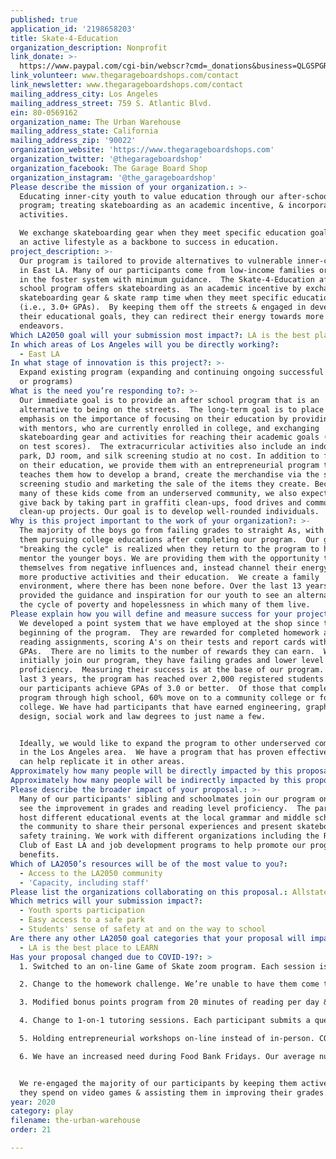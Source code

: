 ```yaml
---
published: true
application_id: '2198658203'
title: Skate-4-Education
organization_description: Nonprofit
link_donate: >-
  https://www.paypal.com/cgi-bin/webscr?cmd=_donations&business=QLGSPGRJ5UC26&currency_code=USD&source=url
link_volunteer: www.thegarageboardshops.com/contact
link_newsletter: www.thegarageboardshops.com/contact
mailing_address_city: Los Angeles
mailing_address_street: 759 S. Atlantic Blvd.
ein: 80-0569162
organization_name: The Urban Warehouse
mailing_address_state: California
mailing_address_zip: '90022'
organization_website: 'https://www.thegarageboardshops.com'
organization_twitter: '@thegarageboardshop'
organization_facebook: The Garage Board Shop
organization_instagram: '@the_garageboardshop'
Please describe the mission of your organization.: >-
  Educating inner-city youth to value education through our after-school
  program; treating skateboarding as an academic incentive, & incorporating art
  activities.

  We exchange skateboarding gear when they meet specific education goals; using
  an active lifestyle as a backbone to success in education.
project_description: >-
  Our program is tailored to provide alternatives to vulnerable inner-city youth
  in East LA. Many of our participants come from low-income families or children
  in the foster system with minimum guidance.  The Skate-4-Education after
  school program offers skateboarding as an academic incentive by exchanging
  skateboarding gear & skate ramp time when they meet specific education goals
  (i.e., 3.0+ GPAs).  By keeping them off the streets & engaged in developing
  their educational goals, they can redirect their energy towards more positive
  endeavors.
Which LA2050 goal will your submission most impact?: LA is the best place to PLAY
In which areas of Los Angeles will you be directly working?:
  - East LA
In what stage of innovation is this project?: >-
  Expand existing program (expanding and continuing ongoing successful projects
  or programs)
What is the need you’re responding to?: >-
  Our immediate goal is to provide an after school program that is an
  alternative to being on the streets.  The long-term goal is to place an
  emphasis on the importance of focusing on their education by providing them
  with mentors, who are currently enrolled in college, and exchanging
  skateboarding gear and activities for reaching their academic goals (i.e, A's
  on test scores).  The extracurricular activities also include an indoor skate
  park, DJ room, and silk screening studio at no cost. In addition to focusing
  on their education, we provide them with an entrepreneurial program that
  teaches them how to develop a brand, create the merchandise via the silk
  screening studio and marketing the sale of the items they create. Because so
  many of these kids come from an underserved community, we also expect them to
  give back by taking part in graffiti clean-ups, food drives and community
  clean-up projects. Our goal is to develop well-rounded individuals.
Why is this project important to the work of your organization?: >-
  The majority of the boys go from failing grades to straight As, with many of
  them pursuing college educations after completing our program.  Our goal of
  "breaking the cycle" is realized when they return to the program to help
  mentor the younger boys. We are providing them with the opportunity to remove
  themselves from negative influences and, instead channel their energy towards
  more productive activities and their education.  We create a family
  environment, where there has been none before. Over the last 13 years, we have
  provided the guidance and inspiration for our youth to see an alternative to
  the cycle of poverty and hopelessness in which many of them live.
Please explain how you will define and measure success for your project.: >-
  We developed a point system that we have employed at the shop since the
  beginning of the program.  They are rewarded for completed homework and
  reading assignments, scoring A's on their tests and report cards with 3.0+
  GPAs.  There are no limits to the number of rewards they can earn.  When they
  initially join our program, they have failing grades and lower level reading
  proficiency.  Measuring their success is at the base of our program.  Over the
  last 3 years, the program has reached over 2,000 registered students.  72% of
  our participants achieve GPAs of 3.0 or better.  Of those that complete the
  program through high school, 60% move on to a community college or four-year
  college. We have had participants that have earned engineering, graphic
  design, social work and law degrees to just name a few.


  Ideally, we would like to expand the program to other underserved communities
  in the Los Angeles area.  We have a program that has proven effective and we
  can help replicate it in other areas.
Approximately how many people will be directly impacted by this proposal?: '2000'
Approximately how many people will be indirectly impacted by this proposal?: '5000'
Please describe the broader impact of your proposal.: >-
  Many of our participants' sibling and schoolmates join our program once they
  see the improvement in grades and reading level proficiency.  The participants
  host different educational events at the local grammar and middle schools in
  the community to share their personal experiences and present skateboard
  safety training. We work with different organizations including the Rotary
  Club of East LA and job development programs to help promote our program
  benefits.
Which of LA2050’s resources will be of the most value to you?:
  - Access to the LA2050 community
  - 'Capacity, including staff'
Please list the organizations collaborating on this proposal.: Allstate
Which metrics will your submission impact?:
  - Youth sports participation
  - Easy access to a safe park
  - Students' sense of safety at and on the way to school
Are there any other LA2050 goal categories that your proposal will impact?:
  - LA is the best place to LEARN
Has your proposal changed due to COVID-19?: >
  1. Switched to an on-line Game of Skate zoom program. Each session is made up of a group of 10-15 participants including mentors. It is an on-line competition, where participants perform a skateboarding trick. Tricks are voted on & the participant with the highest score wins the challenge & earns free skateboarding gear.

  2. Change to the homework challenge. We’re unable to have them come to the shop for their daily homework/tutoring sessions so we are now holding these sessions on-line. Each participant is required to complete a minimum amount of homework before they can participate in the points program.

  3. Modified bonus points program from 20 minutes of reading per day & a 3 paragraph essay summarizing what they read to 1 book per week & 6 paragraph essay summarizing what they read.

  4. Change to 1-on-1 tutoring sessions. Each participant submits a question in advance to our tutors, who follows up with them to help them work through their question. We established a daily 3 hour window in which to provide 1-on-1 tutoring.

  5. Holding entrepreneurial workshops on-line instead of in-person. COVID-19 experience has provided a real life example of how an entrepreneur must be flexible to unforeseen challenges & new business opportunities.

  6. We have an increased need during Food Bank Fridays. Our average number of food boxes was 200 pre-COVID-19; it is now 400 30 - 50 lb boxes. Our challenge has proven to be accessing enough food from the food bank to provide at our Food Bank Fridays. 


  We re-engaged the majority of our participants by keeping them active, reducing the amount of time
  they spend on video games & assisting them in improving their grades.
year: 2020
category: play
filename: the-urban-warehouse
order: 21

---
```

